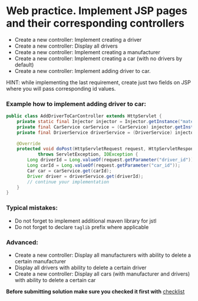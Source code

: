 # Web practice. Implement JSP pages and their corresponding controllers

- Create a new controller: Implement creating a driver
- Create a new controller: Display all drivers
- Create a new controller: Implement creating a manufacturer
- Create a new controller: Implement creating a car (with no drivers by default)
- Create a new controller: Implement adding driver to car.

HINT: while implementing the last requirement, create just two fields on JSP where you will pass corresponding id values.

### Example how to implement adding driver to car:
```java
public class AddDriverToCarController extends HttpServlet {    
    private static final Injector injector = Injector.getInstance("mate.academy"); // be careful with copy-paste
    private final CarService carService = (CarService) injector.getInstance(CarService.class);
    private final DriverService driverService = (DriverService) injector.getInstance(DriverService.class);
    
    @Override
    protected void doPost(HttpServletRequest request, HttpServletResponse response)
            throws ServletException, IOException {
        Long driverId = Long.valueOf(request.getParameter("driver_id"));
        Long carId = Long.valueOf(request.getParameter("car_id"));
        Car car = carService.get(carId);
        Driver driver = driverService.get(driverId);
        // continue your implementation 
    }
}
```

### Typical mistakes:
- Do not forget to implement additional maven library for jstl
- Do not forget to declare `taglib` prefix where applicable

### Advanced:
- Create a new controller: Display all manufacturers with ability to delete a certain manufacturer
- Display all drivers with ability to delete a certain driver
- Create a new controller: Display all cars (with manufacturer and drivers) with ability to delete a certain car

__Before submitting solution make sure you checked it first with__ [checklist](https://mate-academy.github.io/jv-program-fulltime/03_web/checklist/02_servlets_practice_checklist.html)
